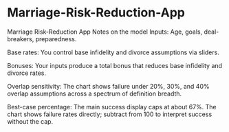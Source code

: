 # Marriage-Risk-Reduction-App
Marriage Risk-Reduction App
Notes on the model
Inputs: Age, goals, deal-breakers, preparedness.

Base rates: You control base infidelity and divorce assumptions via sliders.

Bonuses: Your inputs produce a total bonus that reduces base infidelity and divorce rates.

Overlap sensitivity: The chart shows failure under 20%, 30%, and 40% overlap assumptions across a spectrum of definition breadth.

Best-case percentage: The main success display caps at about 67%. The chart shows failure rates directly; subtract from 100 to interpret success without the cap.
